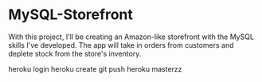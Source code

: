# MySQL-Storefront
With this project, I'll be creating an Amazon-like storefront with the MySQL skills I've developed. The app will take in orders from customers and deplete stock from the store's inventory.

heroku login
heroku create 
git push heroku masterzz